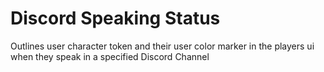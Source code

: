 # Discord Speaking Status
Outlines user character token and their user color marker in the players ui when they speak in a specified Discord Channel
